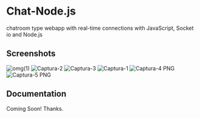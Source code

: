 # Chat-Node.js
 chatroom type webapp with real-time connections with JavaScript, Socket io and Node.js

## Screenshots
![omg(1)](https://user-images.githubusercontent.com/25874893/68523767-4338f900-0283-11ea-9288-927060781ac3.png)
![Captura-2](https://user-images.githubusercontent.com/25874893/68523851-7334cc00-0284-11ea-9d47-2970748fd98b.PNG)
![Captura-3](https://user-images.githubusercontent.com/25874893/68523852-7334cc00-0284-11ea-9cc3-9b8812a12e74.PNG)
![Captura-1](https://user-images.githubusercontent.com/25874893/68523853-7334cc00-0284-11ea-96d6-7f16f6aa8450.PNG)
![Captura-4 PNG](https://user-images.githubusercontent.com/25874893/68523877-b7c06780-0284-11ea-817f-ddcdbd8cd6a5.jpeg)
![Captura-5 PNG](https://user-images.githubusercontent.com/25874893/68523878-b858fe00-0284-11ea-81d3-0a87ade87f6b.jpeg)

## Documentation
Coming Soon! Thanks.
